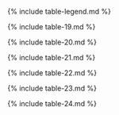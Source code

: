 
{% include table-legend.md %}

{% include table-19.md %}

{% include table-20.md %}

{% include table-21.md %}

{% include table-22.md %}

{% include table-23.md %}

{% include table-24.md %}
